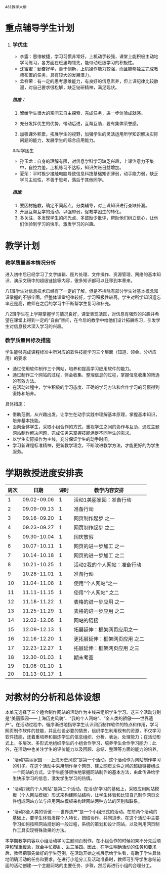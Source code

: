 `A81教学大纲`

# 重点辅导学生计划

1. ### 学优生

   - 李露：思维敏捷，学习习惯非常好，上机动手较强，课堂上能积极主动地学习练习，各方面在班里均领先，能带动班级学习的积极性。
   - 沈蜜蜜：勤奋好学，善于创新，上机操作能力较强，而且能够独立完成教师布置的任务，具有较大的发展潜力。
   - 孟祥荣：有一定的思考思维能力，有良好的信息素养，但上课纪律比较散漫，对自己要求很松解，缺乏钻研精神，满足现状。
   
   ##### 措施：
   
   1. 留给学生很大的空间去自主探索，完成任务，进一步体验成就感。
   
   2. 充分发挥优生的优势，带动后进，互帮互助，要有集体荣誉感。
   
   3. 加强课外积累，拓展学生的视野，加强学生的灵活运用所学知识解决实际问题的能力，发展学生的综合应用能力。
   
       
   
   ###学困生
   
   - 孙玉龙：自身的理解有限，对信息学科学习缺乏兴趣，上课注意力不集中，自控力差，上机练习不达标，知识欠账日益增加。
   - 夏荣：平时极少接触电脑导致信息科技基础知识薄弱，动手能力弱，缺乏学习主动性，不善于思考，落后于其他同学。
   
   ##### 措施:
   
   1. 要因材施教，确定不同起点，分类辅导，对上课知识进行查缺补漏。
   2. 开展互帮互学的活动，以强带弱，促教学困生的转化。
   3. 多关注，多发现学生的闪光点、多鼓励少批评，帮助他们树立信心，让他们体验到学习的快乐，激发学习的兴趣。



# 教学计划

### 教学质量基本情况分析

进入初中后已经学习了文字编辑、图片处理、文件操作、资源管理、网络的基本知识、演示文稿中的超级链接等内容，很多知识都可以迁移到本章来。

八1班学生对信息技术已经有了一定的了解，但是不排除有部分学生对基本概念知识掌握的不够牢固，但整体课堂纪律较好，学习积极性较高。学生对所学知识遗忘率还是高，教师在之后的学习中不断帮学生复习和补充。

八2班学生在上学期掌握学习情况良好，课堂表现活跃，对信息有强烈的兴趣并希望在课堂上得到一定的“自由”空间，在今后的教学中给他们设计拓展练习，引发学生对信息技术深入学习的兴趣。

### 教学质量目标及措施

学生能够完成课程标准中所对应的软件技能学习三个层面（知道、领会、分析应用）的要求

- 通过使用软件制作三个网站，培养和提高学习应用软件的能力。
- 通过制作三个网站的过程，体会收集、整理信息的过程，掌握信息收集的筛选的有效方法。
- 在活动过程中，学生积极的学习态度、正确的学习方法和合作学习的习惯得到锻炼和培养。

具体措施：

- 借助范例，从兴趣出发，让学生在动手实践中理解基本原理，掌握基本知识，培养基本技能。
- 面向全体学生，采取小组合作的方式，重视学生之间的协作与互助，通过主题网站制作解决问题、完成任务来掌握技能满足不同学生的需求。
- 以学生实际操作为主线，充分保证学生的动手时间。
- 学习新课程标准精神，更新教学理念，不断改进教学方法，才能更好的为学生服务。



# 学期教授进度安排表

| 周次 | 日期        | 课时 | 教学内容安排                  |
| ---- | ----------- | ---- | ----------------------------- |
| 1    | 09.02-09.06 | 1    | 活动1美丽家园：准备行动       |
| 2    | 09.09-09.13 | 1    | 准备行动                      |
| 3    | 09.16-09.20 | 1    | 网页制作起步 之一             |
| 4    | 09.23-09.27 | 1    | 网页制作起步 之二             |
| 5    | 09.30-10.04 | 1    | 国庆放假                      |
| 6    | 10.07-10.11 | 1    | 网页的进一步加工 之一         |
| 7    | 10.14-10.18 | 1    | 网页的进一步加工 之二         |
| 8    | 10.21-10.25 | 1    | 活动2我的个人网站：准备行动   |
| 9    | 10.28-11.01 | 1    | 准备行动                      |
| 10   | 11.04-11.08 | 1    | 使用“个人网站“之一            |
| 11   | 11.11-11.15 | 1    | 使用“个人网站“ 之二           |
| 12   | 11.18-11.22 | 1    | 表格的进一步应用 之一         |
| 13   | 11.25-11.29 | 1    | 表格的进一步应用 之二         |
| 14   | 12.02-12.06 | 1    | 网站的链接                    |
| 15   | 12.09-12.13 | 1    | 拓展延伸：框架网页应用之一    |
| 16   | 12.16-12.20 | 1    | 更拓展延伸：框架网页应用 之二 |
| 17   | 12.23-12.27 | 1    | 拓展延伸：框架网页应用 之三   |
| 18   | 12.30-01.03 | 1    | 期末考查                      |
| 19   | 01.06-01.10 | 1    |                               |
| 20   | 01.13-01.17 | 1    |                               |



# 对教材的分析和总体设想

本单元选择了三个适合制作网站的活动作为主线来组织学生学习。这三个活动分别是“美丽家园——上海历史风貌”、“我的个人网站”、“全人类的骄傲——世界遗产”。在活动过程中，循序渐进地指导学生认识网页制作软件的特点和作用，学习网页制作软件的技能，并且创设必要的情景，组织学生利用现有的资源，不仅学习软件技能，还着重培养和锻炼学生的信息组织、分析、表达、处理能力；在活动形式上，多层次、多形式地组织学生的小组合作学习，培养学生合作学习能力；此外，在活动中也关注学生的评价能力以及回顾、总结、整理等方面的能力的培养。

- “活动1美丽家园——上海历史风貌”是第一个活动。这个活动作为网站制作学习的引子。在这个活动中采用制作单个网页、建立网页文件之间的超级链接组成一个网站的方式，让学生能够很快地掌握网站制作的基本方法，由此传递给学生快乐学习的信息，激发学生学习的热情。

- “活动2我的个人网站”是第二个活动。在活动1学习的基础上，采取应用网站模板（个人网站模板）形式来构建网站结构，让学生体验和比较自己制作网页文件组成网站方法与应用网站模板来构建网站两种方法的区别和联系。

- “活动3全人类的骄傲——世界遗产”是一个小组形式的活动。在前两个活动的基础上，要学生体验发挥个人特长，团结协作、共同进步。在这个活动中主要学习如何按照网站规划的一般过程，系统的策划和设计网站，以及利用网页制作工具实现特殊效果的方法。

本学期教学内容以小组活动学习主题网页制作，在小组合作的时候如果不分先后顺序和轻重缓急，就会手忙脚乱、丢三落四。因此，在学生明确活动的任务和要求后，教师把事先做好的学生范例，在活动开始之初展示给学生看，有助于学生具体地明确活动的任务和要求。在进行小组分工及活动准备时，教师可引导学生总结前面的活动创建-一个主题网站的主要任务、步骤，然后再进行小组的合理分工。